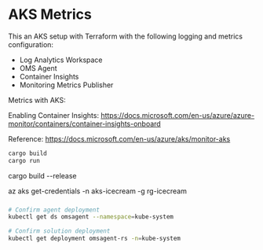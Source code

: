 # AKS Metrics

This an AKS setup with Terraform with the following logging and metrics configuration:

- Log Analytics Workspace
- OMS Agent
- Container Insights
- Monitoring Metrics Publisher


Metrics with AKS:

Enabling Container Insights: https://docs.microsoft.com/en-us/azure/azure-monitor/containers/container-insights-onboard

Reference: https://docs.microsoft.com/en-us/azure/aks/monitor-aks

```sh
cargo build
cargo run
```


cargo build --release

az aks get-credentials -n aks-icecream -g rg-icecream


###

```sh
# Confirm agent deployment
kubectl get ds omsagent --namespace=kube-system

# Confirm solution deployment
kubectl get deployment omsagent-rs -n=kube-system
```